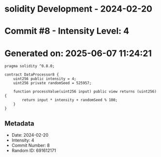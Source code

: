 ﻿# solidity Development - 2024-02-20
# Commit #8 - Intensity Level: 4
# Generated on: 2025-06-07 11:24:21
```solidity
pragma solidity ^0.8.0;

contract DataProcessor8 {
    uint256 public intensity = 4;
    uint256 private randomSeed = 525957;

    function processValue(uint256 input) public view returns (uint256) {
        return input * intensity + randomSeed % 100;
    }
}
```
## Metadata
- Date: 2024-02-20
- Intensity: 4
- Commit Number: 8
- Random ID: 691612171
